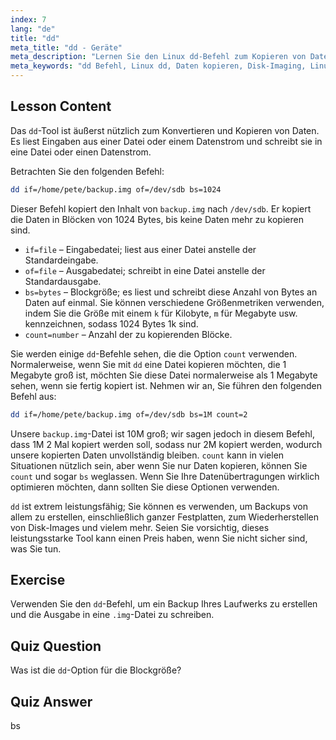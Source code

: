 ```yaml
---
index: 7
lang: "de"
title: "dd"
meta_title: "dd - Geräte"
meta_description: "Lernen Sie den Linux dd-Befehl zum Kopieren von Daten und zur Erstellung von Disk-Images. Verstehen Sie seine Optionen wie if, of und bs. Beginnen Sie Ihre Reise ins Linux-Datenmanagement!"
meta_keywords: "dd Befehl, Linux dd, Daten kopieren, Disk-Imaging, Linux Tutorial, Anfänger, Leitfaden, Datensicherung"
---
```


## Lesson Content

Das `dd`-Tool ist äußerst nützlich zum Konvertieren und Kopieren von Daten. Es liest Eingaben aus einer Datei oder einem Datenstrom und schreibt sie in eine Datei oder einen Datenstrom.

Betrachten Sie den folgenden Befehl:

```bash
dd if=/home/pete/backup.img of=/dev/sdb bs=1024
```

Dieser Befehl kopiert den Inhalt von `backup.img` nach `/dev/sdb`. Er kopiert die Daten in Blöcken von 1024 Bytes, bis keine Daten mehr zu kopieren sind.

- `if=file` – Eingabedatei; liest aus einer Datei anstelle der Standardeingabe.
- `of=file` – Ausgabedatei; schreibt in eine Datei anstelle der Standardausgabe.
- `bs=bytes` – Blockgröße; es liest und schreibt diese Anzahl von Bytes an Daten auf einmal. Sie können verschiedene Größenmetriken verwenden, indem Sie die Größe mit einem `k` für Kilobyte, `m` für Megabyte usw. kennzeichnen, sodass 1024 Bytes 1k sind.
- `count=number` – Anzahl der zu kopierenden Blöcke.

Sie werden einige `dd`-Befehle sehen, die die Option `count` verwenden. Normalerweise, wenn Sie mit `dd` eine Datei kopieren möchten, die 1 Megabyte groß ist, möchten Sie diese Datei normalerweise als 1 Megabyte sehen, wenn sie fertig kopiert ist. Nehmen wir an, Sie führen den folgenden Befehl aus:

```bash
dd if=/home/pete/backup.img of=/dev/sdb bs=1M count=2
```

Unsere `backup.img`-Datei ist 10M groß; wir sagen jedoch in diesem Befehl, dass 1M 2 Mal kopiert werden soll, sodass nur 2M kopiert werden, wodurch unsere kopierten Daten unvollständig bleiben. `count` kann in vielen Situationen nützlich sein, aber wenn Sie nur Daten kopieren, können Sie `count` und sogar `bs` weglassen. Wenn Sie Ihre Datenübertragungen wirklich optimieren möchten, dann sollten Sie diese Optionen verwenden.

`dd` ist extrem leistungsfähig; Sie können es verwenden, um Backups von allem zu erstellen, einschließlich ganzer Festplatten, zum Wiederherstellen von Disk-Images und vielem mehr. Seien Sie vorsichtig, dieses leistungsstarke Tool kann einen Preis haben, wenn Sie nicht sicher sind, was Sie tun.

## Exercise

Verwenden Sie den `dd`-Befehl, um ein Backup Ihres Laufwerks zu erstellen und die Ausgabe in eine `.img`-Datei zu schreiben.

## Quiz Question

Was ist die `dd`-Option für die Blockgröße?

## Quiz Answer

bs

